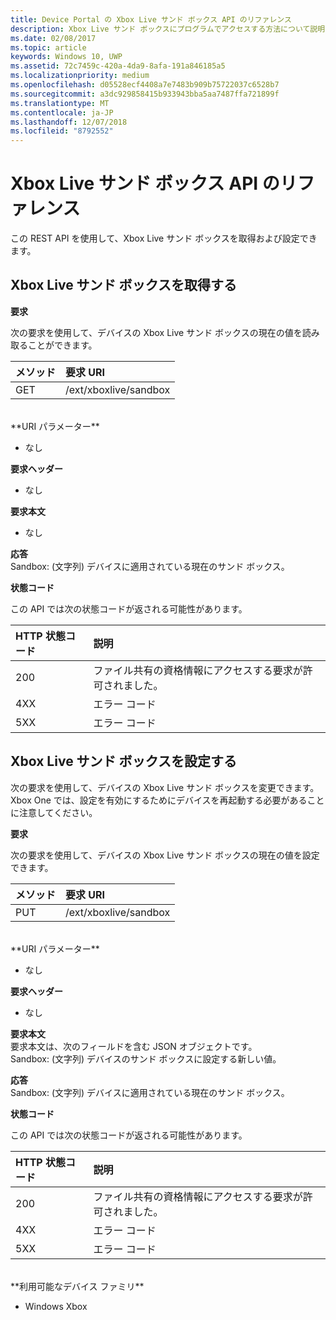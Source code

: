 ```yaml
---
title: Device Portal の Xbox Live サンド ボックス API のリファレンス
description: Xbox Live サンド ボックスにプログラムでアクセスする方法について説明します。
ms.date: 02/08/2017
ms.topic: article
keywords: Windows 10, UWP
ms.assetid: 72c7459c-420a-4da9-8afa-191a846185a5
ms.localizationpriority: medium
ms.openlocfilehash: d05528ecf4408a7e7483b909b75722037c6528b7
ms.sourcegitcommit: a3dc929858415b933943bba5aa7487ffa721899f
ms.translationtype: MT
ms.contentlocale: ja-JP
ms.lasthandoff: 12/07/2018
ms.locfileid: "8792552"
---
```

# <a name="xbox-live-sandbox-api-reference"></a>Xbox Live サンド ボックス API のリファレンス   
この REST API を使用して、Xbox Live サンド ボックスを取得および設定できます。

## <a name="get-the-xbox-live-sandbox"></a>Xbox Live サンド ボックスを取得する

**要求**

次の要求を使用して、デバイスの Xbox Live サンド ボックスの現在の値を読み取ることができます。

メソッド      | 要求 URI
:------     | :-----
GET | /ext/xboxlive/sandbox
<br />
**URI パラメーター**

- なし

**要求ヘッダー**

- なし

**要求本文**

- なし

**応答**   
Sandbox: (文字列) デバイスに適用されている現在のサンド ボックス。   

**状態コード**

この API では次の状態コードが返される可能性があります。

HTTP 状態コード      | 説明
:------     | :-----
200 | ファイル共有の資格情報にアクセスする要求が許可されました。
4XX | エラー コード
5XX | エラー コード

## <a name="set-the-xbox-live-sandbox"></a>Xbox Live サンド ボックスを設定する
次の要求を使用して、デバイスの Xbox Live サンド ボックスを変更できます。 Xbox One では、設定を有効にするためにデバイスを再起動する必要があることに注意してください。

**要求**

次の要求を使用して、デバイスの Xbox Live サンド ボックスの現在の値を設定できます。

メソッド      | 要求 URI
:------     | :-----
PUT | /ext/xboxlive/sandbox
<br />
**URI パラメーター**

- なし

**要求ヘッダー**

- なし

**要求本文**   
要求本文は、次のフィールドを含む JSON オブジェクトです。   
Sandbox: (文字列) デバイスのサンド ボックスに設定する新しい値。

**応答**   
Sandbox: (文字列) デバイスに適用されている現在のサンド ボックス。   

**状態コード**

この API では次の状態コードが返される可能性があります。

HTTP 状態コード      | 説明
:------     | :-----
200 | ファイル共有の資格情報にアクセスする要求が許可されました。
4XX | エラー コード
5XX | エラー コード

<br />
**利用可能なデバイス ファミリ**

* Windows Xbox

